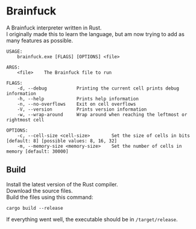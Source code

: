 # Brainfuck

A Brainfuck interpreter written in Rust.\
I originally made this to learn the language, but am now trying to add as many features as possible.

```
USAGE:
    brainfuck.exe [FLAGS] [OPTIONS] <file>

ARGS:
    <file>    The Brainfuck file to run

FLAGS:
    -d, --debug           Printing the current cell prints debug information
    -h, --help            Prints help information
    -n, --no-overflows    Exit on cell overflows
    -V, --version         Prints version information
    -w, --wrap-around     Wrap around when reaching the leftmost or rightmost cell

OPTIONS:
    -c, --cell-size <cell-size>        Set the size of cells in bits [default: 8] [possible values: 8, 16, 32]
    -m, --memory-size <memory-size>    Set the number of cells in memory [default: 30000]
```

## Build

Install the latest version of the Rust compiler.\
Download the source files.\
Build the files using this command:
```
cargo build --release
```
If everything went well, the executable should be in `/target/release`.